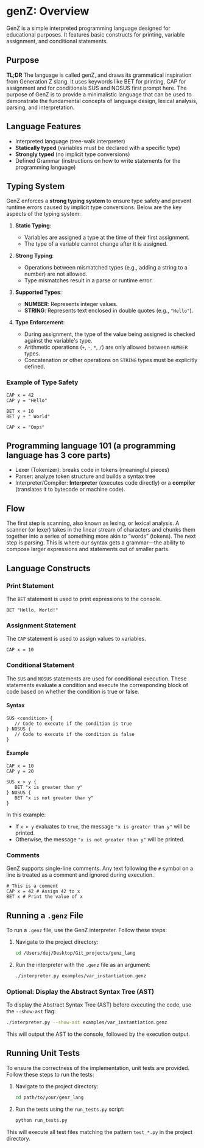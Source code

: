 # genZ: Overview

GenZ is a simple interpreted programming language designed for educational purposes. It features basic constructs for printing, variable assignment, and conditional statements.

## Purpose

**TL;DR** The language is called genZ, and draws its grammatical inspiration from Generation Z slang. It uses keywords like BET for printing, CAP for assignment and for conditionals SUS and NOSUS first prompt here. 
The purpose of GenZ is to provide a minimalistic language that can be used to demonstrate the fundamental concepts of language design, lexical analysis, parsing, and interpretation. 


## Language Features

* Interpreted language (tree-walk interpreter)
* **Statically typed** (variables must be declared with a specific type)
* **Strongly typed** (no implicit type conversions)
* Defined Grammar (instructions on how to write statements for the programming language)

## Typing System

GenZ enforces a **strong typing system** to ensure type safety and prevent runtime errors caused by implicit type conversions. Below are the key aspects of the typing system:

1. **Static Typing**:
   - Variables are assigned a type at the time of their first assignment.
   - The type of a variable cannot change after it is assigned.

2. **Strong Typing**:
   - Operations between mismatched types (e.g., adding a string to a number) are not allowed.
   - Type mismatches result in a parse or runtime error.

3. **Supported Types**:
   - **NUMBER**: Represents integer values.
   - **STRING**: Represents text enclosed in double quotes (e.g., `"Hello"`).

4. **Type Enforcement**:
   - During assignment, the type of the value being assigned is checked against the variable's type.
   - Arithmetic operations (`+`, `-`, `*`, `/`) are only allowed between `NUMBER` types.
   - Concatenation or other operations on `STRING` types must be explicitly defined.

### Example of Type Safety
```genz
CAP x = 42
CAP y = "Hello"

BET x + 10
BET y + " World"

CAP x = "Oops"
```

## Programming language 101 (a programming language has 3 core parts)

- Lexer (Tokenizer): breaks code in tokens (meaningful pieces)
- Parser: analyze token structure and builds a syntax tree
- Interpreter/Compiler: **Interpreter** (executes code directly) or a **compiler** (translates it to bytecode or machine code).

## Flow

The first step is scanning, also known as lexing, or lexical analysis. A scanner (or lexer) takes in the linear stream of characters and chunks them together into a series of something more akin to “words” (tokens). The next step is parsing. This is where our syntax gets a grammar—the ability
to compose larger expressions and statements out of smaller parts.

## Language Constructs

### Print Statement
The `BET` statement is used to print expressions to the console.
```
BET "Hello, World!"
```

### Assignment Statement
The `CAP` statement is used to assign values to variables.
```
CAP x = 10
```

### Conditional Statement
The `SUS` and `NOSUS` statements are used for conditional execution. These statements evaluate a condition and execute the corresponding block of code based on whether the condition is true or false.

#### Syntax
```
SUS <condition> {
   // Code to execute if the condition is true
} NOSUS {
   // Code to execute if the condition is false
}
```

#### Example
```genz
CAP x = 10
CAP y = 20

SUS x > y {
   BET "x is greater than y"
} NOSUS {
   BET "x is not greater than y"
}
```

In this example:
- If `x > y` evaluates to `true`, the message `"x is greater than y"` will be printed.
- Otherwise, the message `"x is not greater than y"` will be printed.

### Comments
GenZ supports single-line comments. Any text following the `#` symbol on a line is treated as a comment and ignored during execution.
```
# This is a comment
CAP x = 42 # Assign 42 to x
BET x # Print the value of x
```

## Running a `.genz` File

To run a `.genz` file, use the GenZ interpreter. Follow these steps:

1. Navigate to the project directory:
   ```bash
   cd /Users/dej/Desktop/Git_projects/genz_lang
   ```

2. Run the interpreter with the `.genz` file as an argument:
   ```bash
   ./interpreter.py examples/var_instantiation.genz
   ```

### Optional: Display the Abstract Syntax Tree (AST)

To display the Abstract Syntax Tree (AST) before executing the code, use the `--show-ast` flag:
```bash
./interpreter.py --show-ast examples/var_instantiation.genz
```

This will output the AST to the console, followed by the execution output.

## Running Unit Tests

To ensure the correctness of the implementation, unit tests are provided. Follow these steps to run the tests:

1. Navigate to the project directory:
   ```bash
   cd path/to/your/genz_lang
   ```

2. Run the tests using the `run_tests.py` script:
   ```bash
   python run_tests.py
   ```

This will execute all test files matching the pattern `test_*.py` in the project directory.